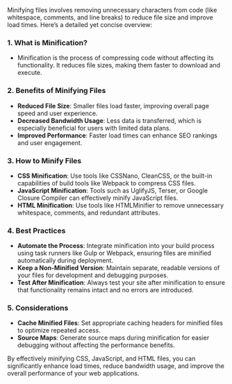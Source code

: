 

Minifying files involves removing unnecessary characters from code (like whitespace, comments, and line breaks) to reduce file size and improve load times. Here’s a detailed yet concise overview:

### 1. **What is Minification?**
   - Minification is the process of compressing code without affecting its functionality. It reduces file sizes, making them faster to download and execute.

### 2. **Benefits of Minifying Files**
   - **Reduced File Size**: Smaller files load faster, improving overall page speed and user experience.
   - **Decreased Bandwidth Usage**: Less data is transferred, which is especially beneficial for users with limited data plans.
   - **Improved Performance**: Faster load times can enhance SEO rankings and user engagement.

### 3. **How to Minify Files**
   - **CSS Minification**: Use tools like CSSNano, CleanCSS, or the built-in capabilities of build tools like Webpack to compress CSS files.
   - **JavaScript Minification**: Tools such as UglifyJS, Terser, or Google Closure Compiler can effectively minify JavaScript files.
   - **HTML Minification**: Use tools like HTMLMinifier to remove unnecessary whitespace, comments, and redundant attributes.

### 4. **Best Practices**
   - **Automate the Process**: Integrate minification into your build process using task runners like Gulp or Webpack, ensuring files are minified automatically during deployment.
   - **Keep a Non-Minified Version**: Maintain separate, readable versions of your files for development and debugging purposes.
   - **Test After Minification**: Always test your site after minification to ensure that functionality remains intact and no errors are introduced.

### 5. **Considerations**
   - **Cache Minified Files**: Set appropriate caching headers for minified files to optimize repeated access.
   - **Source Maps**: Generate source maps during minification for easier debugging without affecting the performance benefits.

By effectively minifying CSS, JavaScript, and HTML files, you can significantly enhance load times, reduce bandwidth usage, and improve the overall performance of your web applications.

